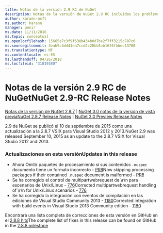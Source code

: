 ```yaml
---
title: Notas de la versión 2.9 RC de NuGet
description: Notas de la versión de NuGet 2.9 RC incluidos los problemas conocidos, correcciones de errores, las funciones agregadas y dcr.
author: karann-msft
ms.author: karann
manager: unnir
ms.date: 11/11/2016
ms.topic: conceptual
ms.openlocfilehash: 15665e7c3f9f638b434b0d7be2f7ff3215c787c6
ms.sourcegitcommit: 3eab9c4dd41ea7ccd2c28bb5ab16f6fbbec13708
ms.translationtype: MT
ms.contentlocale: es-ES
ms.lasthandoff: 04/26/2018
ms.locfileid: "31819380"
---
```

# <a name="nuget-29-rc-release-notes"></a><span data-ttu-id="e554a-103">Notas de la versión 2.9 RC de NuGet</span><span class="sxs-lookup"><span data-stu-id="e554a-103">NuGet 2.9-RC Release Notes</span></span>

<span data-ttu-id="e554a-104">[Notas de la versión de NuGet 2.8.7](../release-notes/nuget-2.8.7.md) | [NuGet 3.0 notas de la versión de vista previa](../release-notes/nuget-3.0-preview.md)</span><span class="sxs-lookup"><span data-stu-id="e554a-104">[NuGet 2.8.7 Release Notes](../release-notes/nuget-2.8.7.md) | [NuGet 3.0 Preview Release Notes](../release-notes/nuget-3.0-preview.md)</span></span>

<span data-ttu-id="e554a-105">2.9 de NuGet se publicó el 10 de septiembre de 2015 como una actualización a la 2.8.7 VSIX para Visual Studio 2012 y 2013.</span><span class="sxs-lookup"><span data-stu-id="e554a-105">NuGet 2.9 was released September 10, 2015 as an update to the 2.8.7 VSIX for Visual Studio 2012 and 2013.</span></span>

### <a name="updates-in-this-release"></a><span data-ttu-id="e554a-106">Actualizaciones en esta versión</span><span class="sxs-lookup"><span data-stu-id="e554a-106">Updates in this release</span></span>

* <span data-ttu-id="e554a-107">Ahora Omitir paquetes de procesamiento si sus contenidos `.nuspec` documento tiene un formato incorrecto - [PR8](https://github.com/NuGet/NuGet2/pull/8)</span><span class="sxs-lookup"><span data-stu-id="e554a-107">Now skipping processing packages if their contained `.nuspec` document is malformed - [PR8](https://github.com/NuGet/NuGet2/pull/8)</span></span>
* <span data-ttu-id="e554a-108">Se ha corregido el control de multipartwebrequest de \r\n para escenarios de Unix/Linux - [776](https://github.com/NuGet/Home/issues/776)</span><span class="sxs-lookup"><span data-stu-id="e554a-108">Corrected multipartwebrequest handling of \r\n for Unix/Linux scenarios - [776](https://github.com/NuGet/Home/issues/776)</span></span>
* <span data-ttu-id="e554a-109">Se ha corregido la integración con eventos de compilación en las ediciones de Visual Studio Community 2013 - [1180](https://github.com/NuGet/Home/issues/1180)</span><span class="sxs-lookup"><span data-stu-id="e554a-109">Corrected integration with build events in Visual Studio 2013 Community edition - [1180](https://github.com/NuGet/Home/issues/1180)</span></span>


<span data-ttu-id="e554a-110">Encontrará una lista completa de correcciones de esta versión en GitHub en el [2.8.8 hito](https://github.com/NuGet/Home/issues?q=milestone%3A2.8.8+is%3Aclosed)</span><span class="sxs-lookup"><span data-stu-id="e554a-110">The complete list of fixes in this release can be found on GitHub in the [2.8.8 milestone](https://github.com/NuGet/Home/issues?q=milestone%3A2.8.8+is%3Aclosed)</span></span>
